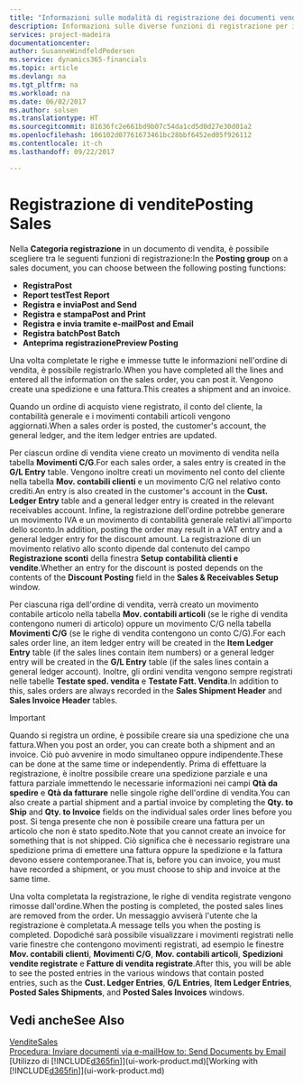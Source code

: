 ```yaml
---
title: "Informazioni sulle modalità di registrazione dei documenti vendita | Documenti Microsoft"
description: Informazioni sulle diverse funzioni di registrazione per i documenti di vendita.
services: project-madeira
documentationcenter: 
author: SusanneWindfeldPedersen
ms.service: dynamics365-financials
ms.topic: article
ms.devlang: na
ms.tgt_pltfrm: na
ms.workload: na
ms.date: 06/02/2017
ms.author: solsen
ms.translationtype: HT
ms.sourcegitcommit: 81636fc2e661bd9b07c54da1cd5d0d27e30d01a2
ms.openlocfilehash: 106102d07761673461bc28bbf6452ed05f926112
ms.contentlocale: it-ch
ms.lasthandoff: 09/22/2017

---
```

# <a name="posting-sales"></a><span data-ttu-id="87fe0-103">Registrazione di vendite</span><span class="sxs-lookup"><span data-stu-id="87fe0-103">Posting Sales</span></span>
<span data-ttu-id="87fe0-104">Nella **Categoria registrazione** in un documento di vendita, è possibile scegliere tra le seguenti funzioni di registrazione:</span><span class="sxs-lookup"><span data-stu-id="87fe0-104">In the **Posting group** on a sales document, you can choose between the following posting functions:</span></span>

* <span data-ttu-id="87fe0-105">**Registra**</span><span class="sxs-lookup"><span data-stu-id="87fe0-105">**Post**</span></span>
* <span data-ttu-id="87fe0-106">**Report test**</span><span class="sxs-lookup"><span data-stu-id="87fe0-106">**Test Report**</span></span>
* <span data-ttu-id="87fe0-107">**Registra e invia**</span><span class="sxs-lookup"><span data-stu-id="87fe0-107">**Post and Send**</span></span>
* <span data-ttu-id="87fe0-108">**Registra e stampa**</span><span class="sxs-lookup"><span data-stu-id="87fe0-108">**Post and Print**</span></span>
* <span data-ttu-id="87fe0-109">**Registra e invia tramite e-mail**</span><span class="sxs-lookup"><span data-stu-id="87fe0-109">**Post and Email**</span></span>
* <span data-ttu-id="87fe0-110">**Registra batch**</span><span class="sxs-lookup"><span data-stu-id="87fe0-110">**Post Batch**</span></span>
* <span data-ttu-id="87fe0-111">**Anteprima registrazione**</span><span class="sxs-lookup"><span data-stu-id="87fe0-111">**Preview Posting**</span></span>

<span data-ttu-id="87fe0-112">Una volta completate le righe e immesse tutte le informazioni nell'ordine di vendita, è possibile registrarlo.</span><span class="sxs-lookup"><span data-stu-id="87fe0-112">When you have completed all the lines and entered all the information on the sales order, you can post it.</span></span> <span data-ttu-id="87fe0-113">Vengono create una spedizione e una fattura.</span><span class="sxs-lookup"><span data-stu-id="87fe0-113">This creates a shipment and an invoice.</span></span>

<span data-ttu-id="87fe0-114">Quando un ordine di acquisto viene registrato, il conto del cliente, la contabilità generale e i movimenti contabili articoli vengono aggiornati.</span><span class="sxs-lookup"><span data-stu-id="87fe0-114">When a sales order is posted, the customer's account, the general ledger, and the item ledger entries are updated.</span></span>

<span data-ttu-id="87fe0-115">Per ciascun ordine di vendita viene creato un movimento di vendita nella tabella **Movimenti C/G**.</span><span class="sxs-lookup"><span data-stu-id="87fe0-115">For each sales order, a sales entry is created in the **G/L Entry** table.</span></span> <span data-ttu-id="87fe0-116">Vengono inoltre creati un movimento nel conto del cliente nella tabella **Mov. contabili clienti** e un movimento C/G nel relativo conto crediti.</span><span class="sxs-lookup"><span data-stu-id="87fe0-116">An entry is also created in the customer's account in the **Cust. Ledger Entry** table and a general ledger entry is created in the relevant receivables account.</span></span> <span data-ttu-id="87fe0-117">Infine, la registrazione dell'ordine potrebbe generare un movimento IVA e un movimento di contabilità generale relativi all'importo dello sconto.</span><span class="sxs-lookup"><span data-stu-id="87fe0-117">In addition, posting the order may result in a VAT entry and a general ledger entry for the discount amount.</span></span> <span data-ttu-id="87fe0-118">La registrazione di un movimento relativo allo sconto dipende dal contenuto del campo **Registrazione sconti** della finestra **Setup contabilità clienti e vendite**.</span><span class="sxs-lookup"><span data-stu-id="87fe0-118">Whether an entry for the discount is posted depends on the contents of the **Discount Posting** field in the **Sales & Receivables Setup** window.</span></span>

<span data-ttu-id="87fe0-119">Per ciascuna riga dell'ordine di vendita, verrà creato un movimento contabile articolo nella tabella **Mov. contabili articoli** (se le righe di vendita contengono numeri di articolo) oppure un movimento C/G nella tabella **Movimenti C/G** (se le righe di vendita contengono un conto C/G).</span><span class="sxs-lookup"><span data-stu-id="87fe0-119">For each sales order line, an item ledger entry will be created in the **Item Ledger Entry** table (if the sales lines contain item numbers) or a general ledger entry will be created in the **G/L Entry** table (if the sales lines contain a general ledger account).</span></span> <span data-ttu-id="87fe0-120">Inoltre, gli ordini vendita vengono sempre registrati nelle tabelle **Testate sped. vendita** e **Testate Fatt. Vendita**.</span><span class="sxs-lookup"><span data-stu-id="87fe0-120">In addition to this, sales orders are always recorded in the **Sales Shipment Header** and **Sales Invoice Header** tables.</span></span>

> [!IMPORTANT]  
>   <span data-ttu-id="87fe0-121">Quando si registra un ordine, è possibile creare sia una spedizione che una fattura.</span><span class="sxs-lookup"><span data-stu-id="87fe0-121">When you post an order, you can create both a shipment and an invoice.</span></span> <span data-ttu-id="87fe0-122">Ciò può avvenire in modo simultaneo oppure indipendente.</span><span class="sxs-lookup"><span data-stu-id="87fe0-122">These can be done at the same time or independently.</span></span> <span data-ttu-id="87fe0-123">Prima di effettuare la registrazione, è inoltre possibile creare una spedizione parziale e una fattura parziale immettendo le necessarie informazioni nei campi **Qtà da spedire** e **Qtà da fatturare** nelle singole righe dell'ordine di vendita.</span><span class="sxs-lookup"><span data-stu-id="87fe0-123">You can also create a partial shipment and a partial invoice by completing the **Qty. to Ship** and **Qty. to Invoice** fields on the individual sales order lines before you post.</span></span> <span data-ttu-id="87fe0-124">Si tenga presente che non è possibile creare una fattura per un articolo che non è stato spedito.</span><span class="sxs-lookup"><span data-stu-id="87fe0-124">Note that you cannot create an invoice for something that is not shipped.</span></span> <span data-ttu-id="87fe0-125">Ciò significa che è necessario registrare una spedizione prima di emettere una fattura oppure la spedizione e la fattura devono essere contemporanee.</span><span class="sxs-lookup"><span data-stu-id="87fe0-125">That is, before you can invoice, you must have recorded a shipment, or you must choose to ship and invoice at the same time.</span></span>

<span data-ttu-id="87fe0-126">Una volta completata la registrazione, le righe di vendita registrate vengono rimosse dall'ordine.</span><span class="sxs-lookup"><span data-stu-id="87fe0-126">When the posting is completed, the posted sales lines are removed from the order.</span></span> <span data-ttu-id="87fe0-127">Un messaggio avviserà l'utente che la registrazione è completata.</span><span class="sxs-lookup"><span data-stu-id="87fe0-127">A message tells you when the posting is completed.</span></span> <span data-ttu-id="87fe0-128">Dopodiché sarà possibile visualizzare i movimenti registrati nelle varie finestre che contengono movimenti registrati, ad esempio le finestre **Mov. contabili clienti**, **Movimenti C/G**, **Mov. contabili articoli**, **Spedizioni vendite registrate** e **Fatture di vendita registrate**.</span><span class="sxs-lookup"><span data-stu-id="87fe0-128">After this, you will be able to see the posted entries in the various windows that contain posted entries, such as the **Cust. Ledger Entries**, **G/L Entries**, **Item Ledger Entries**, **Posted Sales Shipments**, and **Posted Sales Invoices** windows.</span></span>

## <a name="see-also"></a><span data-ttu-id="87fe0-129">Vedi anche</span><span class="sxs-lookup"><span data-stu-id="87fe0-129">See Also</span></span>
[<span data-ttu-id="87fe0-130">Vendite</span><span class="sxs-lookup"><span data-stu-id="87fe0-130">Sales</span></span>](sales-manage-sales.md)  
[<span data-ttu-id="87fe0-131">Procedura: Inviare documenti via e-mail</span><span class="sxs-lookup"><span data-stu-id="87fe0-131">How to: Send Documents by Email</span></span>](ui-how-send-documents-email.md)  
<span data-ttu-id="87fe0-132">[Utilizzo di [!INCLUDE[d365fin](includes/d365fin_md.md)]](ui-work-product.md)</span><span class="sxs-lookup"><span data-stu-id="87fe0-132">[Working with [!INCLUDE[d365fin](includes/d365fin_md.md)]](ui-work-product.md)</span></span>


